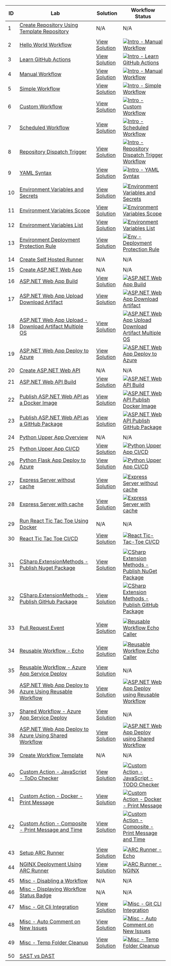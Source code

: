 | ID  | Lab                                                | Solution                                      | Workflow Status                                                                                      |
|-----|----------------------------------------------------|------------------------------------------------|-------------------------------------------------------------------------------------------------------|
| 1   | [Create Repository Using Template Repository](./labs/intro/template-repository/lab.md) | N/A                                              | N/A                                                                                                  |
|     |            |            |            |            |
| 2   | [Hello World Workflow](./labs/intro/hello-world/lab.md) | [View Solution](./labs/intro/hello-world/solution.md) | [![Intro - Manual Workflow](https://github.com/prasadhonrao/github-actions-workshop/actions/workflows/intro-hello-world-workflow.yml/badge.svg)](https://github.com/prasadhonrao/github-actions-workshop/actions/workflows/intro-hello-world-workflow.yml) |
| 3   | [Learn GitHub Actions](./labs/intro/learn-github-actions/lab.md) | [View Solution](./labs/intro/learn-github-actions/solution.md) | [![Intro - Learn GitHub Actions](https://github.com/prasadhonrao/github-actions-workshop/actions/workflows/intro-learn-github-actions.yml/badge.svg)](https://github.com/prasadhonrao/github-actions-workshop/actions/workflows/intro-learn-github-actions.yml) |
| 4   | [Manual Workflow](./labs/intro/manual-workflow/lab.md) | [View Solution](./labs/intro/manual-workflow/solution.md) | [![Intro - Manual Workflow](https://github.com/prasadhonrao/github-actions-workshop/actions/workflows/intro-manual-workflow.yml/badge.svg)](https://github.com/prasadhonrao/github-actions-workshop/actions/workflows/intro-manual-workflow.yml) |
| 5   | [Simple Workflow](./labs/intro/simple-workflow/lab.md) | [View Solution](./labs/intro/simple-workflow/solution.md) | [![Intro - Simple Workflow](https://github.com/prasadhonrao/github-actions-workshop/actions/workflows/intro-simple-workflow.yml/badge.svg)](https://github.com/prasadhonrao/github-actions-workshop/actions/workflows/intro-simple-workflow.yml) |
| 6   | [Custom Workflow](./labs/intro/custom-workflow/lab.md) | [View Solution](./labs/intro/custom-workflow/solution.md) | [![Intro - Custom Workflow](https://github.com/prasadhonrao/github-actions-workshop/actions/workflows/intro-custom-workflow.yml/badge.svg)](https://github.com/prasadhonrao/github-actions-workshop/actions/workflows/intro-custom-workflow.yml) |
| 7   | [Scheduled Workflow](./labs/intro/scheduled-workflow/lab.md) | [View Solution](./labs/intro/scheduled-workflow/solution.md) | [![Intro - Scheduled Workflow](https://github.com/prasadhonrao/github-actions-workshop/actions/workflows/intro-scheduled-workflow.yml/badge.svg)](https://github.com/prasadhonrao/github-actions-workshop/actions/workflows/intro-scheduled-workflow.yml) |
| 8   | [Repository Dispatch Trigger](./labs/intro/repository-dispatch-trigger/lab.md) | [View Solution](./labs/intro/repository-dispatch-trigger/solution.md) | [![Intro - Repository Dispatch Trigger Workflow](https://github.com/prasadhonrao/github-actions-workshop/actions/workflows/intro-repository-dispatch-trigger-workflow.yml/badge.svg)](https://github.com/prasadhonrao/github-actions-workshop/actions/workflows/intro-repository-dispatch-trigger-workflow.yml) |
| 9   | [YAML Syntax](./labs/intro/yaml-syntax/lab.md)     | [View Solution](./labs/intro/yaml-syntax/solution.md) | [![Intro - YAML Syntax](https://github.com/prasadhonrao/github-actions-workshop/actions/workflows/intro-yaml-syntax.yml/badge.svg)](https://github.com/prasadhonrao/github-actions-workshop/actions/workflows/intro-yaml-syntax.yml) |
|     |            |            |            |            |
| 10   | [Environment Variables and Secrets](./labs/env-var-secrets/env-var-secrets/lab.md) | [View Solution](./labs/env-var-secrets/env-var-secrets/solution.md) | [![Environment Variables and Secrets](https://github.com/prasadhonrao/github-actions-workshop/actions/workflows/env-var-secrets.yml/badge.svg)](https://github.com/prasadhonrao/github-actions-workshop/actions/workflows/env-var-secrets.yml) |
| 11   | [Environment Variables Scope](./labs/env-var-secrets/scope/lab.md) | [View Solution](./labs/env-var-secrets/scope/solution.md) | [![Environment Variables Scope](https://github.com/prasadhonrao/github-actions-workshop/actions/workflows/env-var-scope.yml/badge.svg)](https://github.com/prasadhonrao/github-actions-workshop/actions/workflows/env-var-scope.yml) |
| 12   | [Environment Variables List](./labs/env-var-secrets/list/lab.md) | [View Solution](./labs/env-var-secrets/list/solution.md) | [![Environment Variables List](https://github.com/prasadhonrao/github-actions-workshop/actions/workflows/env-var-list.yml/badge.svg)](https://github.com/prasadhonrao/github-actions-workshop/actions/workflows/env-var-list.yml) |
| 13   | [Environment Deployment Protection Rule](./labs/env-var-secrets/deployment-protection-rule/lab.md) | [View Solution](./labs/env-var-secrets/deployment-protection-rule/solution.md) | [![Env - Deployment Protection Rule](https://github.com/prasadhonrao/github-actions-workshop/actions/workflows/env-deployment-protection-rule.yml/badge.svg)](https://github.com/prasadhonrao/github-actions-workshop/actions/workflows/env-deployment-protection-rule.yml) |
|     |            |            |            |            |
| 14   | [Create Self Hosted Runner](./labs/self-hosted-runner/lab.md) | N/A                                              | N/A                                                                                                  |
|     |            |            |            |            |
| 15   | [Create ASP.NET Web App](./labs/aspnet-webapp/create-webapp/lab.md) | N/A                                              | N/A                                                                                                  |
| 16   | [ASP.NET Web App Build](./labs/aspnet-webapp/build/lab.md) | [View Solution](./labs/aspnet-webapp/build/solution.md) | [![ASP.NET Web App Build](https://github.com/prasadhonrao/github-actions-workshop/actions/workflows/aspnet-webapp-build.yml/badge.svg)](https://github.com/prasadhonrao/github-actions-workshop/actions/workflows/aspnet-webapp-build.yml) |
| 17   | [ASP.NET Web App Upload Download Artifact](./labs/aspnet-webapp/upload-download-artifact/lab.md) | [View Solution](./labs/aspnet-webapp/upload-download-artifact/solution.md) | [![ASP.NET Web App Download Artifact](https://github.com/prasadhonrao/github-actions-workshop/actions/workflows/aspnet-webapp-upload-download-artifact.yml/badge.svg)](https://github.com/prasadhonrao/github-actions-workshop/actions/workflows/aspnet-webapp-upload-download-artifact.yml) |
| 18   | [ASP.NET Web App Upload - Download Artifact Multiple OS](./labs/aspnet-webapp/upload-download-artifact-multiple-os/lab.md) | [View Solution](./labs/aspnet-webapp/upload-download-artifact-multiple-os/solution.md) | [![ASP.NET Web App Upload Download Artifact Multiple OS](https://github.com/prasadhonrao/github-actions-workshop/actions/workflows/aspnet-webapp-upload-download-artifact-multiple-os.yml/badge.svg)](https://github.com/prasadhonrao/github-actions-workshop/actions/workflows/aspnet-webapp-upload-download-artifact-multiple-os.yml) |
| 19   | [ASP.NET Web App Deploy to Azure](./labs/aspnet-webapp/deploy-to-azure/lab.md) | [View Solution](./labs/aspnet-webapp/deploy-to-azure/solution.md) | [![ASP.NET Web App Deploy to Azure](https://github.com/prasadhonrao/github-actions-workshop/actions/workflows/aspnet-webapp-deploy-to-azure.yml/badge.svg)](https://github.com/prasadhonrao/github-actions-workshop/actions/workflows/aspnet-webapp-deploy-to-azure.yml) |
|     |            |            |            |            |
| 20   | [Create ASP.NET Web API](./labs/aspnet-webapi/create-aspnet-webapi-lab.md) | N/A                                              | N/A                                                                                                  |
| 21   | [ASP.NET Web API Build](./labs/aspnet-webapi/build/lab.md) | [View Solution](./labs/aspnet-webapi/build/solution.md) | [![ASP.NET Web API Build](https://github.com/prasadhonrao/github-actions-workshop/actions/workflows/aspnet-webapi-build.yml/badge.svg)](https://github.com/prasadhonrao/github-actions-workshop/actions/workflows/aspnet-webapi-build.yml) |
| 22   | [Publish ASP.NET Web API as a Docker Image](./labs/aspnet-webapi/publish-docker-image/lab.md) | [View Solution](./labs/aspnet-webapi/publish-docker-image/solution.md) | [![ASP.NET Web API Publish Docker Image](https://github.com/prasadhonrao/github-actions-workshop/actions/workflows/aspnet-webapi-publish-docker-image.yml/badge.svg)](https://github.com/prasadhonrao/github-actions-workshop/actions/workflows/aspnet-webapi-publish-docker-image.yml) |
| 23   | [Publish ASP.NET Web API as a GitHub Package](./labs/aspnet-webapi/publish-github-package/lab.md) | [View Solution](./labs/aspnet-webapi/publish-github-package/solution.md) | [![ASP.NET Web API Publish GitHub Package](https://github.com/prasadhonrao/github-actions-workshop/actions/workflows/aspnet-webapi-publish-github-package.yml/badge.svg)](https://github.com/prasadhonrao/github-actions-workshop/actions/workflows/aspnet-webapi-publish-github-package.yml) |
|     |            |            |            |            |
| 24   | [Python Upper App Overview](./labs/python/upper-app/app-overview.md) | N/A                                              | N/A                                                                                                  |
| 25   | [Python Upper App CI/CD](./labs/python/upper-app/lab.md) | [View Solution](./labs/python/upper-app/solution.md) | [![Python Upper App CI/CD](https://github.com/prasadhonrao/github-actions-workshop/actions/workflows/python-upper-app-ci-cd.yml/badge.svg)](https://github.com/prasadhonrao/github-actions-workshop/actions/workflows/python-upper-app-ci-cd.yml) |
| 26   | [Python Flask App Deploy to Azure](./labs/python/flask-app-deploy-to-azure/lab.md) | [View Solution](./labs/python/flask-app-deploy-to-azure/solution.md) | [![Python Upper App CI/CD](https://github.com/prasadhonrao/github-actions-workshop/actions/workflows/python-flask-app-deploy-to-azure.yml/badge.svg)](https://github.com/prasadhonrao/github-actions-workshop/actions/workflows/python-upper-app-ci-cd.yml) |
|     |            |            |            |            |
| 27   | [Express Server without cache](./labs/caching/lab.md) | [View Solution](./labs/caching/solution-no-cache.md) | [![Express Server without cache](https://github.com/prasadhonrao/github-actions-workshop/actions/workflows/express-server-without-cache.yml/badge.svg)](https://github.com/prasadhonrao/github-actions-workshop/actions/workflows/express-server-without-cache.yml) |
| 28   | [Express Server with cache](./labs/caching/lab.md) | [View Solution](./labs/caching/solution-with-cache.md) | [![Express Server with cache](https://github.com/prasadhonrao/github-actions-workshop/actions/workflows/express-server-with-cache.yml/badge.svg)](https://github.com/prasadhonrao/github-actions-workshop/actions/workflows/express-server-with-cache.yml) |
|     |            |            |            |            |
| 29   | [Run React Tic Tac Toe Using Docker](./labs/react-tic-tac-toe/run-using-docker.md) | N/A                                              | N/A                                                                                                  |
| 30   | [React Tic Tac Toe CI/CD](./labs/react-tic-tac-toe/lab.md) | [View Solution](./labs/react-tic-tac-toe/solution.md) | [![React Tic-Tac-Toe CI/CD](https://github.com/prasadhonrao/github-actions-workshop/actions/workflows/react-tic-tac-toe-ci-cd.yml/badge.svg)](https://github.com/prasadhonrao/github-actions-workshop/actions/workflows/react-tic-tac-toe-ci-cd.yml) |
|     |            |            |            |            |
| 31   | [CSharp.ExtensionMethods - Publish Nuget Package ](./labs/csharp-extension-methods/publish-nuget-package/lab.md) | [View Solution](./labs/csharp-extension-methods/publish-nuget-package/solution.md) | [![CSharp Extension Methods - Publish NuGet Package](https://github.com/prasadhonrao/github-actions-workshop/actions/workflows/csharp-extension-methods-publish-nuget-package.yml/badge.svg)](https://github.com/prasadhonrao/github-actions-workshop/actions/workflows/csharp-extension-methods-publish-nuget-package.yml) |
| 32   | [CSharp.ExtensionMethods - Publish GitHub Package ](./labs/csharp-extension-methods/publish-github-package/lab.md) | [View Solution](./labs/csharp-extension-methods/publish-github-package/solution.md) | [![CSharp Extension Methods - Publish GitHub Package](https://github.com/prasadhonrao/github-actions-workshop/actions/workflows/csharp-extension-methods-publish-github-package.yml/badge.svg)](https://github.com/prasadhonrao/github-actions-workshop/actions/workflows/csharp-extension-methods-publish-github-package.yml) |
|     |            |            |            |            |
| 33   | [Pull Request Event](./labs/events/pull-request/lab.md) | [View Solution](./labs/events/pull-request/solution.md) | [![Reusable Workflow Echo Caller](https://github.com/prasadhonrao/github-actions-workshop/actions/workflows/reusable-workflow-echo-caller.yml/badge.svg)](https://github.com/prasadhonrao/github-actions-workshop/actions/workflows/reusable-workflow-echo-caller.yml) |
|     |            |            |            |            |
| 34   | [Reusable Workflow - Echo](./labs/reusable-workflow/echo/lab.md) | [View Solution](./labs/reusable-workflow/echo/solution.md) | [![Reusable Workflow Echo Caller](https://github.com/prasadhonrao/github-actions-workshop/actions/workflows/reusable-workflow-echo-caller.yml/badge.svg)](https://github.com/prasadhonrao/github-actions-workshop/actions/workflows/reusable-workflow-echo-caller.yml) |
|     |            |            |            |            |
| 35   | [Reusable Workflow - Azure App Service Deploy](./labs/reusable-workflow/azure-app-service-deploy/lab.md) | [View Solution](./labs/reusable-workflow/azure-app-service-deploy/solution.md) | N/A                                                                                                  |
| 36   | [ASP.NET Web App Deploy to Azure Using Reusable Workflow](./labs/aspnet-webapp/deploy-to-azure/reusable-workflow/lab.md) | [View Solution](./labs/aspnet-webapp/deploy-to-azure/reusable-workflow/solution.md) | [![ASP.NET Web App Deploy using Reusable Workflow](https://github.com/prasadhonrao/github-actions-workshop/actions/workflows/aspnet-webapp-deploy-to-azure-using-reusable-workflow.yml/badge.svg)](https://github.com/prasadhonrao/github-actions-workshop/actions/workflows/aspnet-webapp-deploy-to-azure-using-reusable-workflow.yml) |
|     |            |            |            |            |
| 37   | [Shared Workflow - Azure App Service Deploy](./labs/shared-workflow/azure-app-service-deploy/lab.md) | [View Solution](./labs/shared-workflow/azure-app-service-deploy/solution.md) | N/A                                                                                                  |
| 38   | [ASP.NET Web App Deploy to Azure Using Shared Workflow](./labs/aspnet-webapp/deploy-to-azure/shared-workflow/lab.md) | [View Solution](./labs/aspnet-webapp/deploy-to-azure/shared-workflow/solution.md) | [![ASP.NET Web App Deploy using Shared Workflow](https://github.com/prasadhonrao/github-actions-workshop/actions/workflows/aspnet-webapp-deploy-to-azure-using-shared-workflow.yml/badge.svg)](https://github.com/prasadhonrao/github-actions-workshop/actions/workflows/aspnet-webapp-deploy-to-azure-using-shared-workflow.yml) |
|     |            |            |            |            |
| 39   | [Create Workflow Template](./labs/workflow-templates/create-workflow-template/lab.md) | N/A                                              | N/A                                                                                                  |
|     |            |            |            |            |
| 40   | [Custom Action - JavaScript - ToDo Checker](./labs/custom-actions/javascript-actions/todo-checker/lab.md) | [View Solution](./labs/custom-actions/javascript-actions/todo-checker/solution.md) | [![Custom Action - JavaScript - TODO Checker](https://github.com/prasadhonrao/github-actions-workshop/actions/workflows/custom-action-javascript-todo-checker.yml/badge.svg)](https://github.com/prasadhonrao/github-actions-workshop/actions/workflows/custom-action-javascript-todo-checker.yml) |
| 41   | [Custom Action - Docker - Print Message](./labs/custom-actions/docker-actions/print-message/lab.md) | [View Solution](./labs/custom-actions/docker-actions/print-message/solution.md) | [![Custom Action - Docker - Print Message](https://github.com/prasadhonrao/github-actions-workshop/actions/workflows/custom-action-docker-print-message.yml/badge.svg)](https://github.com/prasadhonrao/github-actions-workshop/actions/workflows/custom-action-docker-print-message.yml) |
| 42   | [Custom Action - Composite - Print Message and Time](./labs/custom-actions/composite-actions/print-message-and-time/lab.md) | [View Solution](./labs/custom-actions/composite-actions/print-message-and-time/solution.md) | [![Custom Action - Composite - Print Message and Time](https://github.com/prasadhonrao/github-actions-workshop/actions/workflows/custom-action-composite-print-message-and-time.yml/badge.svg)](https://github.com/prasadhonrao/github-actions-workshop/actions/workflows/custom-action-composite-print-message-and-time.yml) |
|     |            |            |            |            |
| 43   | [Setup ARC Runner](./labs/k8s/setup-arc-runner/lab.md) | [View Solution](./labs/k8s/setup-arc-runner/solution.md) | [![ARC Runner - Echo](https://github.com/prasadhonrao/github-actions-workshop/actions/workflows/arc-runner-echo.yml/badge.svg)](https://github.com/prasadhonrao/github-actions-workshop/actions/workflows/arc-runner-echo.yml) |
| 44   | [NGINX Deployment Using ARC Runner](./labs/k8s/nginx-deployment/lab.md) | [View Solution](./labs/k8s/nginx-deployment/solution.md) | [![ARC Runner - NGINX](https://github.com/prasadhonrao/github-actions-workshop/actions/workflows/arc-runner-nginx.yml/badge.svg)](https://github.com/prasadhonrao/github-actions-workshop/actions/workflows/arc-runner-nginx.yml) |
|     |            |            |            |            |
| 45   | [Misc - Disabling a Workflow](./labs/misc/disabling-a-workflow/lab.md) | N/A                                              | N/A                                                                                                  |
| 46   | [Misc - Displaying Workflow Status Badge](./labs/misc/displaying-workflow-status-badge/lab.md) | N/A                                              | N/A                                                                                                  |
| 47   | [Misc - Git Cli Integration](./labs/misc/git-cli-integration/lab.md) | [View Solution](./labs/misc/git-cli-integration/solution.md) | [![Misc - Git CLI Integration](https://github.com/prasadhonrao/github-actions-workshop/actions/workflows/misc-git-cli-integration.yml/badge.svg)](https://github.com/prasadhonrao/github-actions-workshop/actions/workflows/misc-git-cli-integration.yml) |
| 48   | [Misc - Auto Comment on New Issues](./labs/misc/auto-comment/lab.md) | [View Solution](./labs/misc/auto-comment/solution.md) | [![Misc - Auto Comment on New Issues](https://github.com/prasadhonrao/github-actions-workshop/actions/workflows/misc-auto-comment-on-new-issues.yml/badge.svg)](https://github.com/prasadhonrao/github-actions-workshop/actions/workflows/misc-auto-comment-on-new-issues.yml) |
| 49   | [Misc - Temp Folder Cleanup](./labs/misc/temp-folder-cleanup/lab.md) | [View Solution](./labs/misc/temp-folder-cleanup/solution.md) | [![Misc - Temp Folder Cleanup](https://github.com/prasadhonrao/github-actions-workshop/actions/workflows/misc-temp-folder-cleanup.yml/badge.svg)](https://github.com/prasadhonrao/github-actions-workshop/actions/workflows/misc-temp-folder-cleanup.yml) |
|     |            |            |            |            |
| 50   | [SAST vs DAST](./labs/docs/sast-vs-dast.md)        |                                                  |                                                                                                      |
